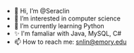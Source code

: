 - 👋 Hi, I’m @Seraclin
- 👀 I’m interested in computer science
- 🌱 I’m currently learning Python
- ✨ I'm famaliar with Java, MySQL, C#
- 📫 How to reach me: snlin@emory.edu

<!---
Seraclin/Seraclin is a  special ✨ repository because its `README.md` (this file) appears on your GitHub profile.
You can click the Preview link to take a look at your changes.
--->
